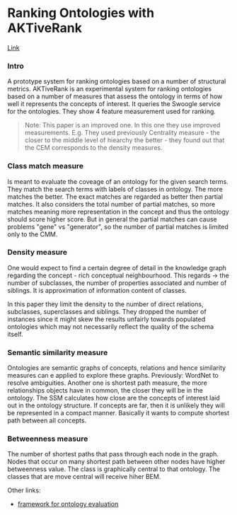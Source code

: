 # Ranking Ontologies with AKTiveRank

[Link](https://link.springer.com/chapter/10.1007/11926078_1)

### Intro

A prototype system for ranking ontologies based on a number of structural metrics.
AKTiveRank is an experimental system for ranking ontologies based on a number of measures that assess the ontology in terms of how well it represents the concepts of interest. It queries the Swoogle service for the ontologies. They show 4 feature measurement used for ranking.

> Note: This paper is an improved one. In this one they use improved measurements. E.g. They used previously Centrality measure - the closer to the middle level of hiearchy the better - they found out that the CEM corresponds to the density measures.

### Class match measure

Is meant to evaluate the coveage of an ontology for the given search terms.
They match the search terms with labels of  classes in ontology. The more matches the better. The exact matches are regarded as better then partial matches. It also considers the total number of partial matches, so more matches meaning more representation in the concept and thus the ontology should score higher score. But in general the partial matches can cause problems "gene" vs "generator", so the number of partial matches is limited only to the CMM.

### Density measure

One would expect to find a certain degree of detail in the knowledge graph regarding the concept - rich conceptual neighbourhood. This regards -> the number of subclasses, the number of properties associated and number of siblings. It is approximation of information content of classes.

In this paper they limit the density to the number of direct relations, subclasses, superclasses and siblings. They dropped the number of instances since it might skew the results unfairly towards populated ontologies which may not necessarily reflect the quality of the schema itself.

### Semantic similarity measure

Ontologies are semantic graphs of concepts, relations and hence similarity measures can e applied to explore these graphs. Previously: WordNet to resolve ambiguities. Another one is shortest path measure, the more relationships objects have in common, the closer they will be in the ontology. The SSM calculates how close are the concepts of interest laid out in the ontology structure. If concepts are far, then it is unlikely they will be represented in a compact manner. Basically it wants to compute shortest path between all concepts.

### Betweenness measure

The number of shortest paths that pass through each node in the graph. Nodes that occur on many shortest path between other nodes have higher betweenness value. The class is graphically central to that ontology. The classes that are move central will receive hiher BEM.


Other links:
- [framework for ontology evaluation](https://www.researchgate.net/publication/221565315_A_theoretical_framework_for_ontology_evaluation_and_validation)
